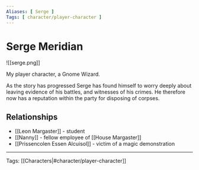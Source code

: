 ```yaml
---
Aliases: [ Serge ]
Tags: [ character/player-character ]
---
```


# Serge Meridian

![[serge.png]]

My player character, a Gnome Wizard.

As the story has progressed Serge has found himself to worry deeply about leaving evidence of his battles, and witnesses of his crimes. He therefore now has a reputation within the party for disposing of corpses.

## Relationships

- [[Leon Margaster]] - student
- [[Nanny]] - fellow employee of [[House Margaster]]
- [[Prissencolen Essen Alcuisol]] - victim of a magic demonstration

---
Tags: [[Characters|#character/player-character]]

